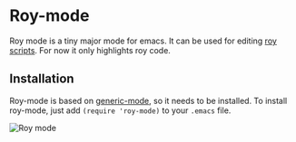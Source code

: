 # Roy-mode
Roy mode is a tiny major mode for emacs. It can be used for editing [roy scripts](http://roy.brianmckenna.org/ "roy scripts"). For now it only highlights roy code.

## Installation
Roy-mode is based on [generic-mode](http://www.emacswiki.org/emacs/GenericMode "generic-mode"), so it needs to be installed.
To install roy-mode, just add `(require 'roy-mode)` to your `.emacs` file.

![Roy mode](http://i.imgur.com/H7aC4.png)
